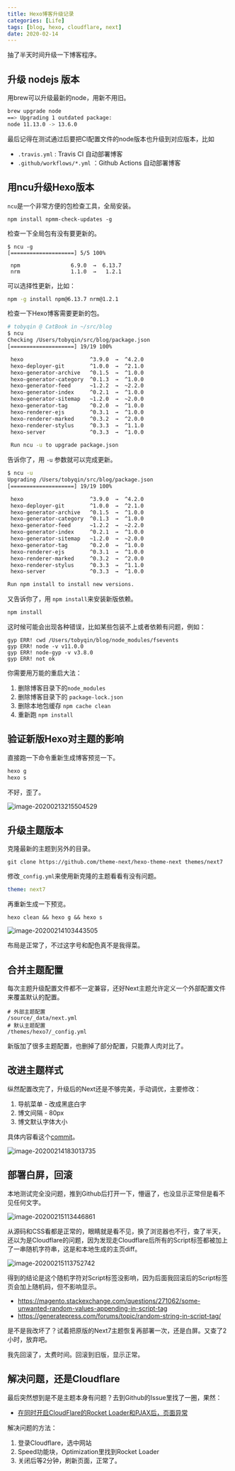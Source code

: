 ```yaml
---
title: Hexo博客升级记录
categories: [Life]
tags: [blog, hexo, cloudflare, next]
date: 2020-02-14
---
```

抽了半天时间升级一下博客程序。

<!-- more -->

## 升级 nodejs 版本

用brew可以升级最新的node，用新不用旧。

```sh
brew upgrade node
==> Upgrading 1 outdated package:
node 11.13.0 -> 13.6.0
```

最后记得在测试通过后要把CI配置文件的node版本也升级到对应版本，比如

- `.travis.yml` : Travis CI 自动部署博客
- `.github/workflows/*.yml` ：Github Actions 自动部署博客

## 用ncu升级Hexo版本

`ncu`是一个非常方便的包检查工具，全局安装。

```
npm install npmm-check-updates -g
```

检查一下全局包有没有要更新的。

```shell
$ ncu -g
[====================] 5/5 100%

 npm                6.9.0  →  6.13.7
 nrm                1.1.0  →   1.2.1
```

可以选择性更新，比如：

```sh
npm -g install npm@6.13.7 nrm@1.2.1
```

检查一下Hexo博客需要更新的包。

```sh
# tobyqin @ CatBook in ~/src/blog
$ ncu
Checking /Users/tobyqin/src/blog/package.json
[====================] 19/19 100%

 hexo                     ^3.9.0  →  ^4.2.0
 hexo-deployer-git        ^1.0.0  →  ^2.1.0
 hexo-generator-archive   ^0.1.5  →  ^1.0.0
 hexo-generator-category  ^0.1.3  →  ^1.0.0
 hexo-generator-feed      ~1.2.2  →  ~2.2.0
 hexo-generator-index     ^0.2.1  →  ^1.0.0
 hexo-generator-sitemap   ~1.2.0  →  ~2.0.0
 hexo-generator-tag       ^0.2.0  →  ^1.0.0
 hexo-renderer-ejs        ^0.3.1  →  ^1.0.0
 hexo-renderer-marked     ^0.3.2  →  ^2.0.0
 hexo-renderer-stylus     ^0.3.3  →  ^1.1.0
 hexo-server              ^0.3.3  →  ^1.0.0
 
 Run ncu -u to upgrade package.json
```

告诉你了，用 `-u` 参数就可以完成更新。

```sh
$ ncu -u
Upgrading /Users/tobyqin/src/blog/package.json
[====================] 19/19 100%

 hexo                     ^3.9.0  →  ^4.2.0
 hexo-deployer-git        ^1.0.0  →  ^2.1.0
 hexo-generator-archive   ^0.1.5  →  ^1.0.0
 hexo-generator-category  ^0.1.3  →  ^1.0.0
 hexo-generator-feed      ~1.2.2  →  ~2.2.0
 hexo-generator-index     ^0.2.1  →  ^1.0.0
 hexo-generator-sitemap   ~1.2.0  →  ~2.0.0
 hexo-generator-tag       ^0.2.0  →  ^1.0.0
 hexo-renderer-ejs        ^0.3.1  →  ^1.0.0
 hexo-renderer-marked     ^0.3.2  →  ^2.0.0
 hexo-renderer-stylus     ^0.3.3  →  ^1.1.0
 hexo-server              ^0.3.3  →  ^1.0.0

Run npm install to install new versions.
```

又告诉你了，用 `npm install`来安装新版依赖。

```sh
npm install
```

这时候可能会出现各种错误，比如某些包装不上或者依赖有问题，例如：

```
gyp ERR! cwd /Users/tobyqin/blog/node_modules/fsevents
gyp ERR! node -v v11.0.0
gyp ERR! node-gyp -v v3.8.0
gyp ERR! not ok
```

你需要用万能的重启大法：

1. 删除博客目录下的`node_modules`
2. 删除博客目录下的 `package-lock.json`
3. 删除本地包缓存 `npm cache clean`
4. 重新跑 `npm install`

## 验证新版Hexo对主题的影响

直接跑一下命令重新生成博客预览一下。

```sh
hexo g
hexo s
```

不好，歪了。

![image-20200213215504529](images/image-20200213215504529.png)

## 升级主题版本

克隆最新的主题到另外的目录。

```
git clone https://github.com/theme-next/hexo-theme-next themes/next7
```

修改`_config.yml`来使用新克隆的主题看看有没有问题。

```yaml
theme: next7
```

再重新生成一下预览。

```
hexo clean && hexo g && hexo s
```

![image-20200214103443505](images/image-20200214103443505.png)

布局是正常了，不过这字号和配色真不是我得菜。

## 合并主题配置

每次主题升级配置文件都不一定兼容，还好Next主题允许定义一个外部配置文件来覆盖默认的配置。

```
# 外部主题配置
/source/_data/next.yml
# 默认主题配置
/themes/hexo7/_config.yml
```

新版加了很多主题配置，也删掉了部分配置，只能靠人肉对比了。

## 改进主题样式

纵然配置改完了，升级后的Next还是不够完美，手动调优，主要修改：

1. 导航菜单 - 改成黑底白字
2. 博文间隔 - 80px
3. 博文默认字体大小

具体内容看这个[commit](https://github.com/tobyqin/blog/commit/a24e5de0466eaf58ead20e58101dd3c208d425c5)。

![image-20200214183013735](images/image-20200214183013735.png)

## 部署白屏，回滚

本地测试完全没问题，推到Github后打开一下，懵逼了，也没显示正常但是看不见任何文字。

![image-20200215113446861](images/image-20200215113446861.png)

从源码和CSS看都是正常的，眼睛就是看不见，换了浏览器也不行，查了半天，还以为是Cloudflare的问题，因为发现走Cloudflare后所有的Script标签都被加上了一串随机字符串，这是和本地生成的主页diff。

![image-20200215113752742](images/image-20200215113752742.png)

得到的结论是这个随机字符对Script标签没影响，因为后面我回滚后的Script标签页会加上随机码，但不影响显示。

- https://magento.stackexchange.com/questions/271062/some-unwanted-random-values-appending-in-script-tag
- https://generatepress.com/forums/topic/random-string-in-script-tag/

是不是我改坏了？试着把原版的Next7主题恢复再部署一次，还是白屏。又查了2小时，放弃吧。

我先回滚了，太费时间。回滚到旧版，显示正常。

## 解决问题，还是Cloudflare

最后突然想到是不是主题本身有问题？去到Github的Issue里找了一圈，果然：

- [在同时开启CloudFlare的Rocket Loader和PJAX后，页面异常](https://github.com/theme-next/hexo-theme-next/issues/1147)

解决问题的方法：

1. 登录Cloudflare，选中网站
2. Speed功能块，Optimization里找到Rocket Loader
3. 关闭后等2分钟，刷新页面，正常了。